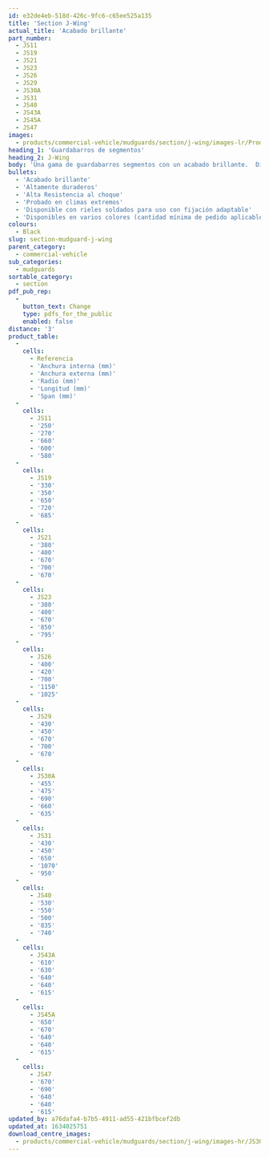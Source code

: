 ```yaml
---
id: e32de4eb-518d-426c-9fc6-c65ee525a135
title: 'Section J-Wing'
actual_title: 'Acabado brillante'
part_number:
  - JS11
  - JS19
  - JS21
  - JS23
  - JS26
  - JS29
  - JS30A
  - JS31
  - JS40
  - JS43A
  - JS45A
  - JS47
images:
  - products/commercial-vehicle/mudguards/section/j-wing/images-lr/Product_Image_776x776_(518x518_focus_area)-J-Wing-JS30A_01.jpg
heading_1: 'Guardabarros de segmentos'
heading_2: J-Wing
body: 'Una gama de guardabarros segmentos con un acabado brillante.  Diseñado con teniendo en mente la instalación fácil'
bullets:
  - 'Acabado brillante'
  - 'Altamente duraderos'
  - 'Alta Resistencia al choque'
  - 'Probado en climas extremos'
  - 'Disponible con rieles soldados para uso con fijación adaptable'
  - 'Disponibles en varios colores (cantidad mínima de pedido aplicable)'
colours:
  - Black
slug: section-mudguard-j-wing
parent_category:
  - commercial-vehicle
sub_categories:
  - mudguards
sortable_category:
  - section
pdf_pub_rep:
  -
    button_text: Change
    type: pdfs_for_the_public
    enabled: false
distance: '3'
product_table:
  -
    cells:
      - Referencia
      - 'Anchura interna (mm)'
      - 'Anchura externa (mm)'
      - 'Radio (mm)'
      - 'Longitud (mm)'
      - 'Span (mm)'
  -
    cells:
      - JS11
      - '250'
      - '270'
      - '660'
      - '600'
      - '580'
  -
    cells:
      - JS19
      - '330'
      - '350'
      - '650'
      - '720'
      - '685'
  -
    cells:
      - JS21
      - '380'
      - '400'
      - '670'
      - '700'
      - '670'
  -
    cells:
      - JS23
      - '380'
      - '400'
      - '670'
      - '850'
      - '795'
  -
    cells:
      - JS26
      - '400'
      - '420'
      - '700'
      - '1150'
      - '1025'
  -
    cells:
      - JS29
      - '430'
      - '450'
      - '670'
      - '700'
      - '670'
  -
    cells:
      - JS30A
      - '455'
      - '475'
      - '690'
      - '660'
      - '635'
  -
    cells:
      - JS31
      - '430'
      - '450'
      - '650'
      - '1070'
      - '950'
  -
    cells:
      - JS40
      - '530'
      - '550'
      - '500'
      - '835'
      - '740'
  -
    cells:
      - JS43A
      - '610'
      - '630'
      - '640'
      - '640'
      - '615'
  -
    cells:
      - JS45A
      - '650'
      - '670'
      - '640'
      - '640'
      - '615'
  -
    cells:
      - JS47
      - '670'
      - '690'
      - '640'
      - '640'
      - '615'
updated_by: a76dafa4-b7b5-4911-ad55-421bfbcef2db
updated_at: 1634025751
download_centre_images:
  - products/commercial-vehicle/mudguards/section/j-wing/images-hr/JS30A_01.jpg
---
```

